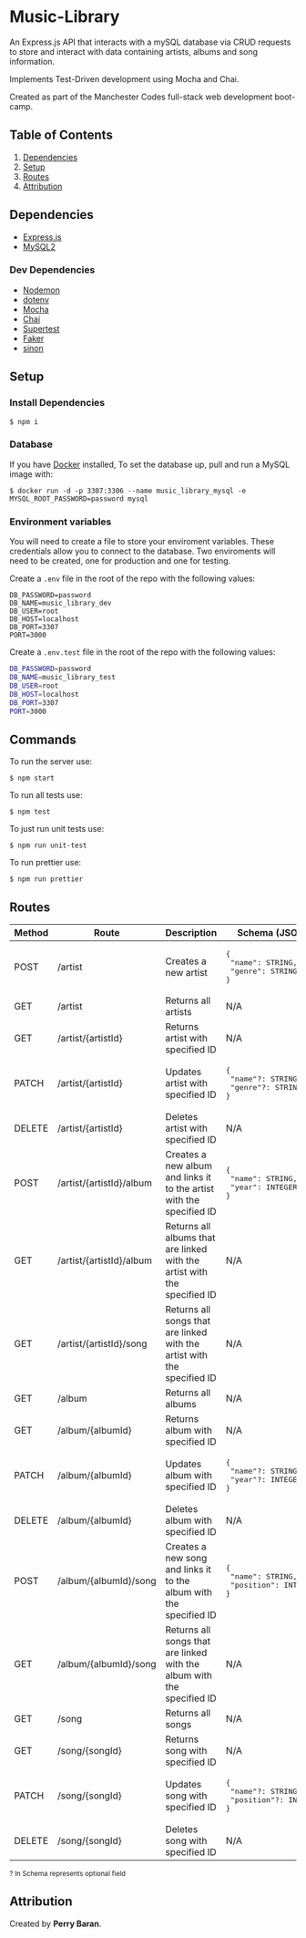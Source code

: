 # Music-Library

An Express.js API that interacts with a mySQL database via CRUD requests to store and interact with data containing artists, albums and song information.

Implements Test-Driven development using Mocha and Chai.

Created as part of the Manchester Codes full-stack web development boot-camp.

## Table of Contents

1. [Dependencies](#dependencies)
2. [Setup](#setup)
3. [Routes](#routes)
4. [Attribution](#attribution)

## Dependencies

- [Express.js](https://expressjs.com/)
- [MySQL2](https://www.npmjs.com/package/mysql2)

### Dev Dependencies

- [Nodemon](https://www.npmjs.com/package/nodemon)
- [dotenv](https://www.npmjs.com/package/dotenv)
- [Mocha](https://www.npmjs.com/package/mocha)
- [Chai](https://www.npmjs.com/package/chai)
- [Supertest](https://www.npmjs.com/package/supertest)
- [Faker](https://www.npmjs.com/package/@faker-js/faker)
- [sinon](https://www.npmjs.com/package/sinon)

## Setup

### Install Dependencies

```
$ npm i
```

### Database

If you have [Docker](https://docs.docker.com/) installed, To set the database up, pull and run a MySQL image with:

```
$ docker run -d -p 3307:3306 --name music_library_mysql -e MYSQL_ROOT_PASSWORD=password mysql
```

### Environment variables

You will need to create a file to store your enviroment variables. These credentials allow you to connect to the database. Two enviroments will need to be created, one for production and one for testing.

Create a `.env` file in the root of the repo with the following values:

```
DB_PASSWORD=password
DB_NAME=music_library_dev
DB_USER=root
DB_HOST=localhost
DB_PORT=3307
PORT=3000
```

Create a `.env.test` file in the root of the repo with the following values:

```bash
DB_PASSWORD=password
DB_NAME=music_library_test
DB_USER=root
DB_HOST=localhost
DB_PORT=3307
PORT=3000
```

## Commands

To run the server use:

```
$ npm start
```

To run all tests use:

```
$ npm test
```

To just run unit tests use:

```
$ npm run unit-test
```

To run prettier use:

```
$ npm run prettier
```

## Routes

| Method | Route                    | Description                                                              | Schema (JSON)                                                   |
| ------ | ------------------------ | ------------------------------------------------------------------------ | --------------------------------------------------------------- |
| POST   | /artist                  | Creates a new artist                                                     | <pre>{<br /> "name": STRING,<br /> "genre": STRING <br />}      |
| GET    | /artist                  | Returns all artists                                                      | N/A                                                             |
| GET    | /artist/{artistId}       | Returns artist with specified ID                                         | N/A                                                             |
| PATCH  | /artist/{artistId}       | Updates artist with specified ID                                         | <pre>{<br /> "name"?: STRING,<br /> "genre"?: STRING <br />}    |
| DELETE | /artist/{artistId}       | Deletes artist with specified ID                                         | N/A                                                             |
| POST   | /artist/{artistId}/album | Creates a new album and links it to the artist with the specified ID     | <pre>{<br /> "name": STRING,<br /> "year": INTEGER<br />}       |
| GET    | /artist/{artistId}/album | Returns all albums that are linked with the artist with the specified ID | N/A                                                             |
| GET    | /artist/{artistId}/song  | Returns all songs that are linked with the artist with the specified ID  | N/A                                                             |
| GET    | /album                   | Returns all albums                                                       | N/A                                                             |
| GET    | /album/{albumId}         | Returns album with specified ID                                          | N/A                                                             |
| PATCH  | /album/{albumId}         | Updates album with specified ID                                          | <pre>{<br /> "name"?: STRING,<br /> "year"?: INTEGER<br />}     |
| DELETE | /album/{albumId}         | Deletes album with specified ID                                          | N/A                                                             |
| POST   | /album/{albumId}/song    | Creates a new song and links it to the album with the specified ID       | <pre>{<br /> "name": STRING,<br /> "position": INTEGER<br />}   |
| GET    | /album/{albumId}/song    | Returns all songs that are linked with the album with the specified ID   | N/A                                                             |
| GET    | /song                    | Returns all songs                                                        | N/A                                                             |
| GET    | /song/{songId}           | Returns song with specified ID                                           | N/A                                                             |
| PATCH  | /song/{songId}           | Updates song with specified ID                                           | <pre>{<br /> "name"?: STRING,<br /> "position"?: INTEGER<br />} |
| DELETE | /song/{songId}           | Deletes song with specified ID                                           | N/A                                                             |

<sub>? In Schema represents optional field</sub>

## Attribution

Created by **Perry Baran**.
